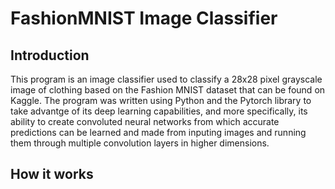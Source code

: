 # FashionMNIST Image Classifier
## Introduction
This program is an image classifier used to classify a 28x28 pixel grayscale image of clothing based on the Fashion MNIST dataset that can be found on Kaggle. The program was written using Python and the Pytorch library to take advantge of its deep learning capabilities, and more specifically, its ability to create convoluted neural networks from which accurate predictions can be learned and made from inputing images and running them through multiple convolution layers in higher dimensions.

## How it works
